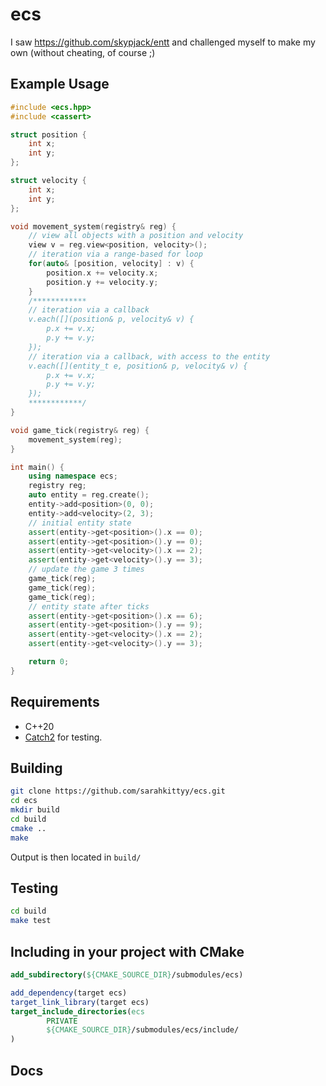 # ecs

I saw https://github.com/skypjack/entt and challenged myself to make my own (without cheating, of course ;)

## Example Usage

```cpp
#include <ecs.hpp>
#include <cassert>

struct position {
	int x;
	int y;
};

struct velocity {
	int x;
	int y;
};

void movement_system(registry& reg) {
	// view all objects with a position and velocity
	view v = reg.view<position, velocity>();
	// iteration via a range-based for loop
	for(auto& [position, velocity] : v) {
		position.x += velocity.x;
		position.y += velocity.y;
	}
	/************
	// iteration via a callback
	v.each([](position& p, velocity& v) {
		p.x += v.x;
		p.y += v.y;
	});
	// iteration via a callback, with access to the entity
	v.each([](entity_t e, position& p, velocity& v) {
		p.x += v.x;
		p.y += v.y;
	});
	************/
}

void game_tick(registry& reg) {
	movement_system(reg);
}

int main() {
	using namespace ecs;
	registry reg;
	auto entity = reg.create();
	entity->add<position>(0, 0);
	entity->add<velocity>(2, 3);
	// initial entity state
	assert(entity->get<position>().x == 0);
	assert(entity->get<position>().y == 0);
	assert(entity->get<velocity>().x == 2);
	assert(entity->get<velocity>().y == 3);
	// update the game 3 times
	game_tick(reg);
	game_tick(reg);
	game_tick(reg);
	// entity state after ticks
	assert(entity->get<position>().x == 6);
	assert(entity->get<position>().y == 9);
	assert(entity->get<velocity>().x == 2);
	assert(entity->get<velocity>().y == 3);

	return 0;
}
```

## Requirements

* C++20
* [Catch2](https://github.com/catchorg/Catch2) for testing.

## Building

```bash
git clone https://github.com/sarahkittyy/ecs.git
cd ecs
mkdir build
cd build
cmake ..
make
```

Output is then located in `build/`

## Testing

```bash
cd build
make test
```

## Including in your project with CMake

```cmake
add_subdirectory(${CMAKE_SOURCE_DIR}/submodules/ecs)

add_dependency(target ecs)
target_link_library(target ecs)
target_include_directories(ecs
		PRIVATE
		${CMAKE_SOURCE_DIR}/submodules/ecs/include/
)
```

## Docs
